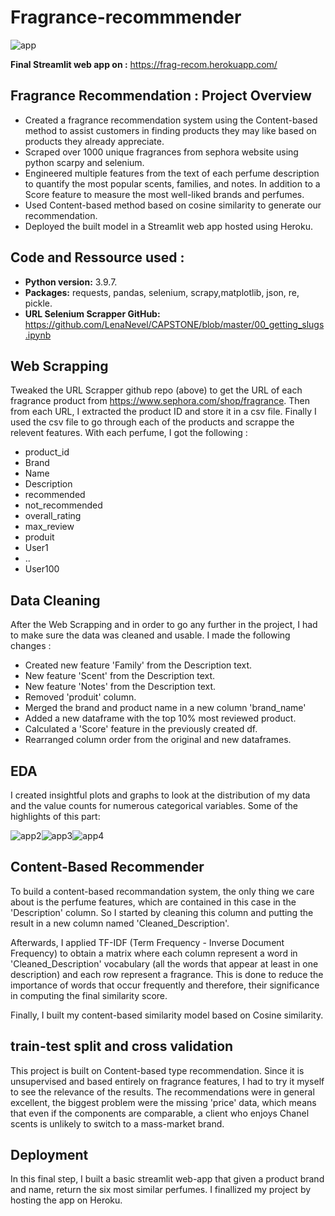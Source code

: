 # Fragrance-recommmender
![app](https://user-images.githubusercontent.com/94077842/182139214-476f1d19-c4b5-4eb3-bf71-624ffb16525c.PNG)

**Final Streamlit web app on :** https://frag-recom.herokuapp.com/

## Fragrance Recommendation : Project Overview
* Created a fragrance recommendation system using the Content-based method to assist customers in finding products they may like based on products they already appreciate. 
* Scraped over 1000 unique fragrances from sephora website using python scarpy and selenium.
* Engineered multiple features from the text of each perfume description to quantify the most popular scents, families, and notes. In addition to a Score feature to measure the most well-liked brands and perfumes.  
* Used Content-based method based on cosine similarity to generate our recommendation.
* Deployed the built model in a Streamlit web app hosted using Heroku.

## Code and Ressource used :
* **Python version:** 3.9.7.
* **Packages:** requests, pandas, selenium, scrapy,matplotlib, json, re, pickle.
* **URL Selenium Scrapper GitHub:** https://github.com/LenaNevel/CAPSTONE/blob/master/00_getting_slugs.ipynb



## Web Scrapping
Tweaked the URL Scrapper github repo (above) to get the URL of each fragrance product from https://www.sephora.com/shop/fragrance. Then from each URL, I extracted the product ID and store it in a csv file. 
Finally I used the csv file to go through each of the products and scrappe the relevent features. With each perfume, I got the following : 
* product_id
* Brand
* Name
* Description
* recommended
* not_recommended
* overall_rating
* max_review
* produit
* User1
* ..
* User100

## Data Cleaning
After the Web Scrapping and in order to go any further in the project, I had to make sure the data was cleaned and usable. I made the following changes :
* Created new feature 'Family' from the Description text.
* New feature 'Scent' from the Description text.
* New feature 'Notes' from the Description text.
* Removed 'produit' column.
* Merged the brand and product name in a new column 'brand_name'
* Added a new dataframe with the top 10% most reviewed product.
* Calculated a 'Score' feature in the previously created df.
* Rearranged column order from the original and new dataframes.

## EDA
I created insightful plots and graphs to look at the distribution of my data and the value counts for numerous categorical variables. Some of the highlights of this part: 

![app2](https://user-images.githubusercontent.com/94077842/182175144-c822bc11-72d7-40f8-b2c4-3ece122734f3.png)![app3](https://user-images.githubusercontent.com/94077842/182175373-9e0de192-0a3f-4f2e-b106-26e42ab0f377.png)![app4](https://user-images.githubusercontent.com/94077842/182175598-22e2737a-e319-4eb1-9c45-3a4b26b6b1bf.png)

## Content-Based Recommender
To build a content-based recommandation system, the only thing we care about is the perfume features, which are contained in this case in the 'Description' column. So I started by cleaning this column and putting the result in a new column named 'Cleaned_Description'. 

Afterwards, I applied TF-IDF (Term Frequency - Inverse Document Frequency) to obtain a matrix where each column represent a word in 'Cleaned_Description' vocabulary (all the words that appear at least in one description) and each row represent a fragrance. This is done to reduce the importance of words that occur frequently and therefore, their significance in computing the final similarity score.

Finally, I built my content-based similarity model based on Cosine similarity.

## train-test split and cross validation
This project is built on Content-based type recommendation. Since it is unsupervised and based entirely on fragrance features, I had to try it myself to see the relevance of the results. The recommendations were in general excellent, the biggest problem were the missing 'price' data, which means that even if the components are comparable, a client who enjoys Chanel scents is unlikely to switch to a mass-market brand.


## Deployment
In this final step, I built a basic streamlit web-app that given a product brand and name, return the six most similar perfumes. 
I finallized my project by hosting the app on Heroku.  

